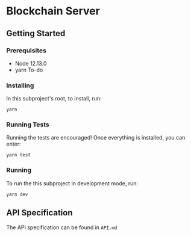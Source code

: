 # Blockchain Server

## Getting Started
### Prerequisites
- Node 12.13.0
- yarn
To-do
### Installing
In this subproject's root, to install, run:
```
yarn
```
### Running Tests
Running the tests are encouraged!
Once everything is installed, you can enter:
```
yarn test
```
### Running
To run the this subproject in development mode, run:
```
yarn dev
```

## API Specification
The API specification can be found in ```API.md```

